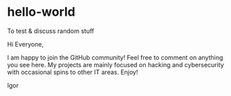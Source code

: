# hello-world
To test &amp; discuss random stuff

Hi Everyone,

I am happy to join the GitHub community! Feel free to comment on anything you see here. My projects are mainly focused on hacking and cybersecurity with occasional spins to other IT areas. Enjoy!

Igor
